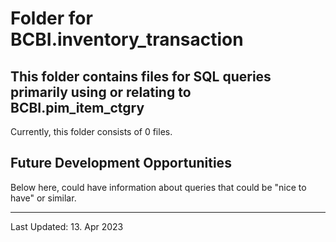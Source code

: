 # Folder for BCBI.inventory_transaction
This folder contains files for SQL queries primarily using or relating to BCBI.pim_item_ctgry
-------------------------------------------
Currently, this folder consists of 0 files.












Future Development Opportunities
-----------------------------------------
Below here, could have information about queries that could be "nice to have" or similar.  

------------------------------------------
Last Updated: 13. Apr 2023